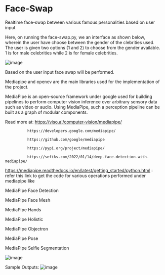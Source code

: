 # Face-Swap
Realtime face-swap between various famous personalities based on user input

Here, on running the face-swap.py, we an interface as shown below, wherein the user have choose between the gender of the clebrities used.
The user is given two options (1 and 2) to choose from the gender available. 1 is for male celebrities while 2 is for female celebrities.

![image](https://github.com/AkhilJx/Face-Swap/assets/78065413/2360f2a0-25ab-4c54-97e0-4bdcbaf9e823)

Based on the user input face swap will be performed.


Mediapipe and opencv are the main libraries used for the implementation of the project.

MediaPipe is an open-source framework under google used for building pipelines to perform computer vision inference over arbitrary sensory data such as video or audio. Using MediaPipe, such a perception pipeline can be built as a graph of modular components.

Read more at: https://viso.ai/computer-vision/mediapipe/

              https://developers.google.com/mediapipe/

              https://github.com/google/mediapipe
              
              https://pypi.org/project/mediapipe/
              
              https://sefiks.com/2022/01/14/deep-face-detection-with-mediapipe/              

https://mediapipe.readthedocs.io/en/latest/getting_started/python.html :  refer this link to get the code for various operations performed under mediapipe like 

MediaPipe Face Detection

MediaPipe Face Mesh

MediaPipe Hands

MediaPipe Holistic

MediaPipe Objectron

MediaPipe Pose

MediaPipe Selfie Segmentation

![image](https://github.com/AkhilJx/Face-Swap/assets/78065413/6155381e-c1fa-4dfb-9ff4-f922c5c95d9d)

Sample Outputs:
![image](https://github.com/AkhilJx/Face-Swap/assets/78065413/63570314-789a-46f5-863a-37102a2f376e)







